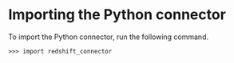 # Importing the Python connector<a name="python-start-import"></a>

To import the Python connector, run the following command\.

```
>>> import redshift_connector
```